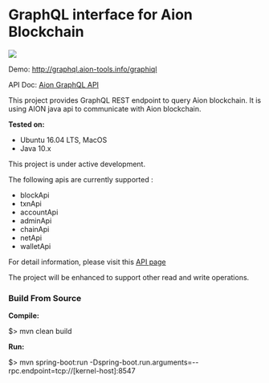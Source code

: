<H1>GraphQL interface for Aion Blockchain</H1> 
<a href="https://travis-ci.org/satran004/aion-graphql"><img src="https://travis-ci.org/satran004/aion-graphql.svg?branch=master"/></a>

Demo: http://graphql.aion-tools.info/graphiql

API Doc: <a href="https://satran004.github.io/aion-graphql-docs/www/"> Aion GraphQL API </a>

This project provides GraphQL REST endpoint to query Aion blockchain.
It is using AION java api to communicate with Aion blockchain.


<b>Tested on:</b>
- Ubuntu 16.04 LTS, MacOS
- Java 10.x

This project is under active development. 

The following apis are currently supported :

- blockApi
- txnApi
- accountApi
- adminApi
- chainApi
- netApi
- walletApi

For detail information, please visit this <a href="https://satran004.github.io/aion-graphql-docs/www/"> API page </a>

The project will be enhanced to support other read and write operations.

<H3>Build From Source</H3>

<b>Compile:</b>

$> mvn clean build

<b>Run:</b>

$> mvn spring-boot:run -Dspring-boot.run.arguments=--rpc.endpoint=tcp://[kernel-host]:8547




